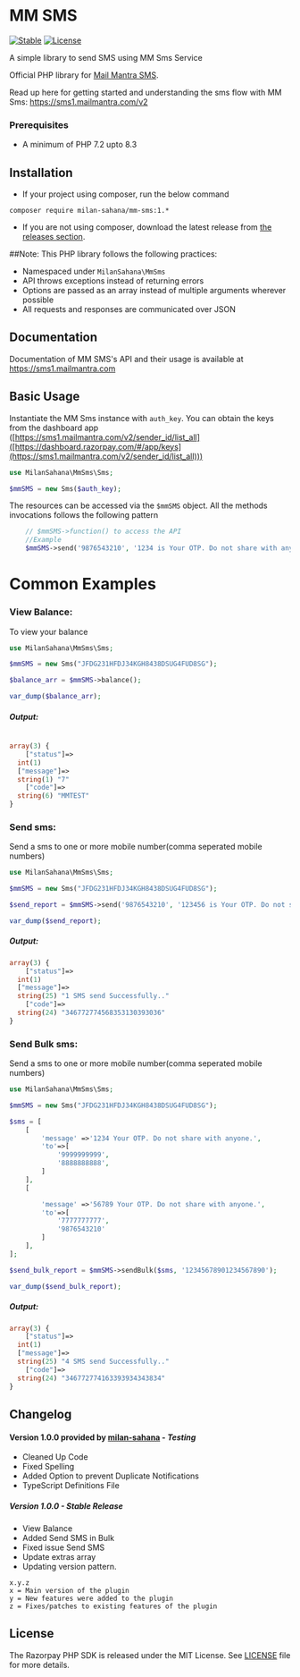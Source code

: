 # MM SMS
[![Stable](https://img.shields.io/badge/stable-v1.0.0-blue.svg)](https://packagist.org/packages/milan-sahana/mm-sms#1.0.0) [![License](https://poser.pugx.org/razorpay/razorpay/license.svg)](https://packagist.org/packages/milan-sahana/mm-sms)

A simple library to send SMS using MM Sms Service

Official PHP library for [Mail Mantra SMS](https://sms1.mailmantra.com/v2).

Read up here for getting started and understanding the sms flow with MM Sms: <https://sms1.mailmantra.com/v2>

### Prerequisites
- A minimum of PHP 7.2 upto 8.3


## Installation

-   If your project using composer, run the below command

```
composer require milan-sahana/mm-sms:1.*
```

- If you are not using composer, download the latest release from [the releases section](https://github.com/milan-sahana/mm-sms/releases).
  
##Note:
This PHP library follows the following practices:

- Namespaced under `MilanSahana\MmSms`
- API throws exceptions instead of returning errors
- Options are passed as an array instead of multiple arguments wherever possible
- All requests and responses are communicated over JSON

## Documentation

Documentation of MM SMS's API and their usage is available at <https://sms1.mailmantra.com>

## Basic Usage

Instantiate the MM Sms instance with `auth_key`. You can obtain the keys from the dashboard app ([https://sms1.mailmantra.com/v2/sender_id/list_all]([https://dashboard.razorpay.com/#/app/keys](https://sms1.mailmantra.com/v2/sender_id/list_all)))

```php
use MilanSahana\MmSms\Sms;

$mmSMS = new Sms($auth_key);
```

The resources can be accessed via the `$mmSMS` object. All the methods invocations follows the following pattern

```php
    // $mmSMS->function() to access the API
    //Example
    $mmSMS->send('9876543210', '1234 is Your OTP. Do not share with anyone.','123456789101112');
```

# Common Examples
### View Balance:
To view your balance
```php
use MilanSahana\MmSms\Sms;

$mmSMS = new Sms("JFDG231HFDJ34KGH8438DSUG4FUD8SG");

$balance_arr = $mmSMS->balance();

var_dump($balance_arr);
```
##### Output:
```php

array(3) {
    ["status"]=>
  int(1)
  ["message"]=>
  string(1) "7"
    ["code"]=>
  string(6) "MMTEST"
}

```

### Send sms:
Send a sms to one or more mobile number(comma seperated mobile numbers)
```php
use MilanSahana\MmSms\Sms;

$mmSMS = new Sms("JFDG231HFDJ34KGH8438DSUG4FUD8SG");

$send_report = $mmSMS->send('9876543210', '123456 is Your OTP. Do not share with anyone.','12345678901234567890');

var_dump($send_report);
```
##### Output:
```php
array(3) {
    ["status"]=>
  int(1)
  ["message"]=>
  string(25) "1 SMS send Successfully.."
    ["code"]=>
  string(24) "346772774568353130393036"
}
```



### Send Bulk sms:
Send a sms to one or more mobile number(comma seperated mobile numbers)
```php
use MilanSahana\MmSms\Sms;

$mmSMS = new Sms("JFDG231HFDJ34KGH8438DSUG4FUD8SG");

$sms = [
    [
        'message' =>'1234 Your OTP. Do not share with anyone.',
        'to'=>[
            '9999999999',
            '8888888888',
        ]
    ],
    [

        'message' =>'56789 Your OTP. Do not share with anyone.',
        'to'=>[
            '7777777777',
            '9876543210'
        ]
    ],
];

$send_bulk_report = $mmSMS->sendBulk($sms, '12345678901234567890');

var_dump($send_bulk_report);
```
##### Output:
```php
array(3) {
    ["status"]=>
  int(1)
  ["message"]=>
  string(25) "4 SMS send Successfully.."
    ["code"]=>
  string(24) "346772774163393934343834"
}
```


## Changelog
#### Version 1.0.0 provided by [milan-sahana](https://github.com/milan-sahana) - *Testing*
- Cleaned Up Code
- Fixed Spelling
- Added Option to prevent Duplicate Notifications
- TypeScript Definitions File

##### Version 1.0.0 - *Stable Release*
- View Balance
- Added Send SMS in Bulk
- Fixed issue Send SMS
- Update extras array
- Updating version pattern.
```
x.y.z
x = Main version of the plugin
y = New features were added to the plugin
z = Fixes/patches to existing features of the plugin
```


## License

The Razorpay PHP SDK is released under the MIT License. See [LICENSE](LICENSE) file for more details.

